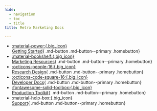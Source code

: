 ```yaml
---
hide:
  - navigation
  - toc
  - title
title: Metro Marketing Docs

---
```


<div class="grid cards" markdown>

- [:material-power:{.big_icon}<br>Getting Started](/Getting-Started/){ .md-button .md-button--primary .homebutton}
- [:material-bookshelf:{.big_icon}<br>Marketing Resources](/Marketing-Resources/){ .md-button .md-button--primary .homebutton}
- [:octicons-people-16:{.big_icon} <br>Research Design](/Research-Design/){ .md-button .md-button--primary .homebutton}
- [ :octicons-code-square-16:{.big_icon} <br> Developer Docs](/Developer-Docs/){ .md-button .md-button--primary .homebutton}
- [ :fontawesome-solid-toolbox:{.big_icon} <br> Production Toolkit](/Production-Toolkit/){ .md-button .md-button--primary .homebutton}
- [ :material-help-box:{.big_icon} <br> Support](/Support/){ .md-button .md-button--primary .homebutton}

</div>
